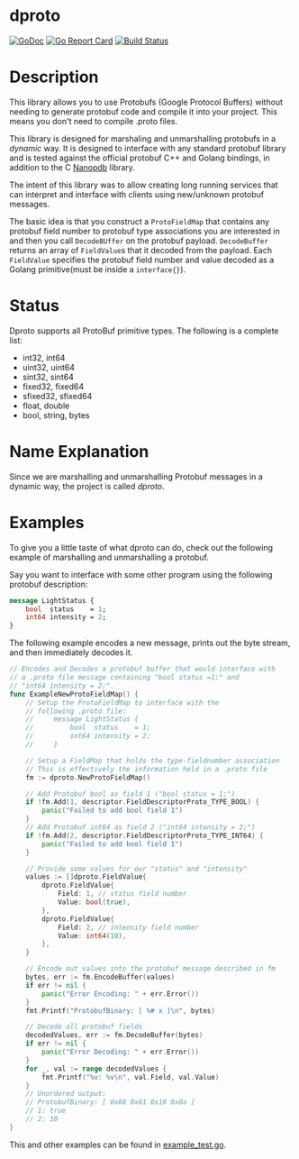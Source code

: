 # dproto
[![GoDoc](https://godoc.org/github.com/linux4life798/dproto?status.png)](https://godoc.org/github.com/linux4life798/dproto)
[![Go Report Card](https://goreportcard.com/badge/github.com/linux4life798/dproto)](https://goreportcard.com/report/github.com/linux4life798/dproto)
[![Build Status](https://travis-ci.org/linux4life798/dproto.svg?branch=master)](https://travis-ci.org/linux4life798/dproto)

# Description
This library allows you to use Protobufs (Google Protocol Buffers) without needing to
generate protobuf code and compile it into your project.
This means you don't need to compile .proto files.

This library is designed for marshaling and unmarshalling protobufs in a *dynamic* way.
It is designed to interface with any standard protobuf library and is tested against
the official protobuf C++ and Golang bindings, in addition to the C
[Nanopdb](https://github.com/nanopb/nanopb) library.

The intent of this library was to allow creating long running services that can
interpret and interface with clients using new/unknown protobuf messages.

The basic idea is that you construct a `ProtoFieldMap` that contains any protobuf
field number to protobuf type associations you are interested in and then you
call `DecodeBUffer` on the protobuf payload.
`DecodeBuffer` returns an array of `FieldValue`s that it decoded from the payload.
Each `FieldValue` specifies the protobuf field number and value decoded as a Golang
primitive(must be inside a `interface{}`).

# Status
Dproto supports all ProtoBuf primitive types. The following is a complete list:
* int32, int64
* uint32, uint64
* sint32, sint64
* fixed32, fixed64
* sfixed32, sfixed64
* float, double
* bool, string, bytes

# Name Explanation
Since we are marshalling and unmarshalling Protobuf messages in a dynamic way,
the project is called *dproto*.

# Examples

To give you a little taste of what dproto can do, check out the following
example of marshalling and unmarshalling a protobuf.

Say you want to interface with some other program using the following
protobuf description:
```protobuf
message LightStatus {
    bool  status    = 1;
    int64 intensity = 2;
}
```

The following example encodes a new message, prints out the byte stream,
and then immediately decodes it.


```go
// Encodes and Decodes a protobuf buffer that would interface with
// a .proto file message containing "bool status =1;" and
// "int64 intensity = 2;".
func ExampleNewProtoFieldMap() {
	// Setup the ProtoFieldMap to interface with the
	// following .proto file:
	//     message LightStatus {
	//         bool  status    = 1;
	//         int64 intensity = 2;
	//     }

	// Setup a FieldMap that holds the type-fieldnumber association
	// This is effectively the information held in a .proto file
	fm := dproto.NewProtoFieldMap()

	// Add Protobuf bool as field 1 ("bool status = 1;")
	if !fm.Add(1, descriptor.FieldDescriptorProto_TYPE_BOOL) {
		panic("Failed to add bool field 1")
	}
	// Add Protobuf int64 as field 2 ("int64 intensity = 2;")
	if !fm.Add(2, descriptor.FieldDescriptorProto_TYPE_INT64) {
		panic("Failed to add bool field 1")
	}

	// Provide some values for our "status" and "intensity"
	values := []dproto.FieldValue{
		dproto.FieldValue{
			Field: 1, // status field number
			Value: bool(true),
		},
		dproto.FieldValue{
			Field: 2, // intensity field number
			Value: int64(10),
		},
	}

	// Encode out values into the protobuf message described in fm
	bytes, err := fm.EncodeBuffer(values)
	if err != nil {
		panic("Error Encoding: " + err.Error())
	}
	fmt.Printf("ProtobufBinary: [ %# x ]\n", bytes)

	// Decode all protobuf fields
	decodedValues, err := fm.DecodeBuffer(bytes)
	if err != nil {
		panic("Error Decoding: " + err.Error())
	}
	for _, val := range decodedValues {
		fmt.Printf("%v: %v\n", val.Field, val.Value)
	}
	// Unordered output:
	// ProtobufBinary: [ 0x08 0x01 0x10 0x0a ]
	// 1: true
	// 2: 10
}
```

This and other examples can be found in [example_test.go](example_test.go).
